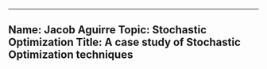 ---
Name: Jacob Aguirre
Topic: Stochastic Optimization
Title: A case study of Stochastic Optimization techniques
----


